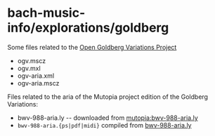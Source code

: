 bach-music-info/explorations/goldberg
=====================================

Some files related to the [Open Goldberg Variations Project](http://www.opengoldbergvariations.org/)

* ogv.mscz
* ogv.mxl
* ogv-aria.xml
* ogv-aria.mscz

Files related to the aria of the Mutopia project edition of the Goldberg Variations:

* bwv-988-aria.ly  -- downloaded from [mutopia:bwv-988-aria.ly](http://www.mutopiaproject.org/ftp/BachJS/BWV988/bwv-988-aria/bwv-988-aria.ly)
* `bwv-988-aria.{ps|pdf|midi}` compiled from [bwv-988-aria.ly](./bwv-988-aria.ly)